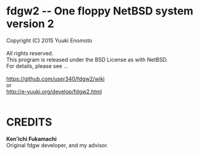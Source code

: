 # fdgw2 -- One floppy NetBSD system version 2
Copyright (C) 2015 Yuuki Enomoto<br>
<br>
All rights reserved.<br>
This program is released under the BSD License as with NetBSD.<br>
For details, please see ...<br>
<br>
https://github.com/user340/fdgw2/wiki<br>
or<br>
http://e-yuuki.org/develop/fdgw2.html<br>
<br>
# CREDITS
**Ken'ichi Fukamachi**<br>
Original fdgw developer, and my advisor.<br>


